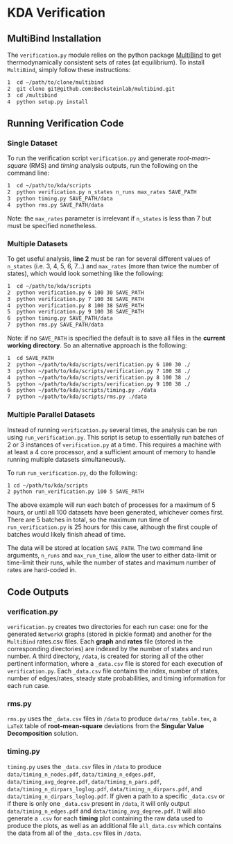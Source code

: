 KDA Verification
================

## MultiBind Installation

The `verification.py` module relies on the python package
[MultiBind](https://github.com/Becksteinlab/multibind) to
get thermodynamically consistent sets of rates (at equilibrium). To install
`MultiBind`, simply follow these instructions:

```bash
1  cd ~/path/to/clone/multibind
2  git clone git@github.com:Becksteinlab/multibind.git
3  cd /multibind
4  python setup.py install
```

## Running Verification Code

### Single Dataset

To run the verification script `verification.py` and generate *root-mean-square*
(RMS) and *timing* analysis outputs, run the following on the command line:

```bash
1  cd ~/path/to/kda/scripts
2  python verification.py n_states n_runs max_rates SAVE_PATH
3  python timing.py SAVE_PATH/data
4  python rms.py SAVE_PATH/data
```

Note: the `max_rates` parameter is irrelevant if `n_states` is less than 7 but
must be specified nonetheless.

### Multiple Datasets

To get useful analysis, **line 2** must be ran for several different values
of `n_states` (i.e. 3, 4, 5, 6, 7...) and `max_rates` (more than twice the
number of states), which would look something like the
following:

```bash
1  cd ~/path/to/kda/scripts
2  python verification.py 6 100 30 SAVE_PATH
3  python verification.py 7 100 38 SAVE_PATH
4  python verification.py 8 100 38 SAVE_PATH
5  python verification.py 9 100 38 SAVE_PATH
6  python timing.py SAVE_PATH/data
7  python rms.py SAVE_PATH/data
```

Note: if no `SAVE_PATH` is specified the default is to save all files in the
**current working directory**. So an alternative approach is the following:

```bash
1  cd SAVE_PATH
2  python ~/path/to/kda/scripts/verification.py 6 100 30 ./
3  python ~/path/to/kda/scripts/verification.py 7 100 38 ./
4  python ~/path/to/kda/scripts/verification.py 8 100 38 ./
5  python ~/path/to/kda/scripts/verification.py 9 100 38 ./
6  python ~/path/to/kda/scripts/timing.py ./data
7  python ~/path/to/kda/scripts/rms.py ./data
```

### Multiple Parallel Datasets

Instead of running `verification.py` several times, the analysis can be run
using `run_verification.py`. This script is setup to essentially run batches of
2 or 3 instances of `verification.py` at a time. This requires a machine with at
least a 4 core processor, and a sufficient amount of memory to handle running
multiple datasets simultaneously.

To run `run_verification.py`, do the following:

```bash
1 cd ~/path/to/kda/scripts
2 python run_verification.py 100 5 SAVE_PATH
```

The above example will run each batch of processes for a maximum of 5 hours, or
until all 100 datasets have been generated, whichever comes first. There are 5
batches in total, so the maximum run time of `run_verification.py` is 25 hours
for this case, although the first couple of batches would likely finish ahead of
time.

The data will be stored at location `SAVE_PATH`. The two command line
arguments, `n_runs` and `max_run_time`, allow the user to either data-limit or
time-limit their runs, while the number of states and maximum number of rates
are hard-coded in.

## Code Outputs

### verification.py

`verification.py` creates two directories for each run case: one for the
generated `NetworkX` graphs (stored in pickle format) and another for the
`MultiBind` rates.csv files. Each **graph** and **rates** file (stored in the
corresponding directories) are indexed by the number of states and run number.
A third directory, `/data`, is created for storing all of the other pertinent
information, where a `_data.csv` file is stored for each execution of
`verification.py`. Each `_data.csv` file contains the index, number of states,
number of edges/rates, steady state probabilities, and timing information
for each run case.

### rms.py

`rms.py` uses the `_data.csv` files in `/data` to produce `data/rms_table.tex`,
a `LaTeX` table of **root-mean-square** deviations from the
**Singular Value Decomposition** solution.

### timing.py

`timing.py` uses the `_data.csv` files in `/data` to produce
`data/timing_n_nodes.pdf`, `data/timing_n_edges.pdf`,
`data/timing_avg_degree.pdf`, `data/timing_n_pars.pdf`,
`data/timing_n_dirpars_loglog.pdf`, `data/timing_n_dirpars.pdf`, and
`data/timing_n_dirpars_loglog.pdf`. If given a path to a specific `_data.csv` or
if there is only one `_data.csv` present in `/data`, it will only output
`data/timing_n_edges.pdf` and `data/timing_avg_degree.pdf`. It will also
generate a `.csv` for each **timing** plot containing the raw data used to produce
the plots, as well as an additional file `all_data.csv` which contains the data
from all of the `_data.csv` files in `/data`.
